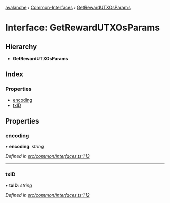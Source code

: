 [avalanche](../README.md) › [Common-Interfaces](../modules/common_interfaces.md) › [GetRewardUTXOsParams](common_interfaces.getrewardutxosparams.md)

# Interface: GetRewardUTXOsParams

## Hierarchy

* **GetRewardUTXOsParams**

## Index

### Properties

* [encoding](common_interfaces.getrewardutxosparams.md#encoding)
* [txID](common_interfaces.getrewardutxosparams.md#txid)

## Properties

###  encoding

• **encoding**: *string*

*Defined in [src/common/interfaces.ts:113](https://github.com/ava-labs/avalanchejs/blob/ae78dee/src/common/interfaces.ts#L113)*

___

###  txID

• **txID**: *string*

*Defined in [src/common/interfaces.ts:112](https://github.com/ava-labs/avalanchejs/blob/ae78dee/src/common/interfaces.ts#L112)*
